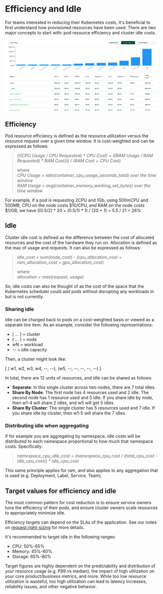# Efficiency and Idle

For teams interested in reducing their Kubernetes costs, it's beneficial to first understand how provisioned resources have been used. There are two major concepts to start with: pod resource efficiency and cluster idle costs.

![The Allocations view aggregated by namespace, which shows efficiency & idle](images/efficiency-idle.png)

## Efficiency

Pod resource efficiency is defined as the resource utilization versus the resource request over a given time window. It is cost-weighted and can be expressed as follows:

> *(((CPU Usage / CPU Requested) * CPU Cost) + ((RAM Usage / RAM Requested) * RAM Cost))) / (RAM Cost + CPU Cost)*
>
> where \
> *CPU Usage = rate(container\_cpu\_usage\_seconds\_total) over the time window* \
> *RAM Usage = avg(container\_memory\_working\_set\_bytes) over the time window*

For example, if a pod is requesting 2CPU and 1Gb, using 500mCPU and 500MB, CPU on the node costs $10/CPU, and RAM on the node costs $1/GB, we have ((0.5/2) \* 20 + (0.5/1) \* 1) / (20 + 1) = 5.5 / 21 = 26%

## Idle

Cluster idle cost is defined as the difference between the cost of allocated resources and the cost of the hardware they run on. Allocation is defined as the max of usage and requests. It can also be expressed as follows:

> *idle_cost = sum(node_cost) - (cpu_allocation_cost + ram_allocation_cost + gpu_allocation_cost)*
>
> where \
> *allocation = max(request, usage)*

So, idle costs can also be thought of as the cost of the space that the Kubernetes scheduler could add pods without disrupting any workloads in but is not currently.

### Sharing idle

Idle can be charged back to pods on a cost-weighted basis or viewed as a separate line item. As an example, consider the following representations:

* \[ ... ] = cluster
* ( ... ) = node
* wN = workload
* \-- = idle capacity

Then, a cluster might look like:

\[ ( w1, w2, w3, w4, --, --), (w5, --, --, --, --, --) ]

In total, there are 12 units of resources, and idle can be shared as follows:

* **Separate**: In this single cluster across two nodes, there are 7 total idles.
* **Share By Node**: The first node has 4 resources used and 2 idle. The second node has 1 resource used and 5 idle. If you share idle by node, then w1-4 will share 2 idles, and w5 will get 5 idles.
* **Share By Cluster**: The single cluster has 5 resources used and 7 idle. If you share idle by cluster, then w1-5 will share the 7 idles.

### Distributing idle when aggregating

If for example you are aggregating by namespace, idle costs will be distributed to each namespace proportional to how much that namespace costs. Specifically:

> *namespace_cpu_idle_cost = (namespace_cpu_cost / (total_cpu_cost - idle_cpu_cost)) * idle_cpu_cost*

This same principle applies for ram, and also applies to any aggregation that is used (e.g. Deployment, Label, Service, Team).

## Target values for efficiency and idle

The most common pattern for cost reduction is to ensure service owners tune the efficiency of their pods, and ensure cluster owners scale resources to appropriately minimize idle.

Efficiency targets can depend on the SLAs of the application. See our notes on [request right-sizing](api-request-right-sizing-v2.md) for more details.

It's recommended to target idle in the following ranges:

* CPU: 50%-65%
* Memory: 45%-60%
* Storage: 65%-80%

Target figures are highly dependent on the predictability and distribution of your resource usage (e.g. P99 vs median), the impact of high utilization on your core product/business metrics, and more. While too low resource utilization is wasteful, too high utilization can lead to latency increases, reliability issues, and other negative behavior.
